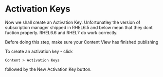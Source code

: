 # Activation Keys

Now we shall create an Activation Key. Unfortunatley the version of subscription manager shipped in RHEL6.5 and below mean that they dont fuction properly. RHEL6.6 and RHEL7 do work correctly.

Before doing this step, make sure your Content View has finished publishing

To create an activation key - click

```Content > Activation Keys```

followed by the New Activation Key button.





